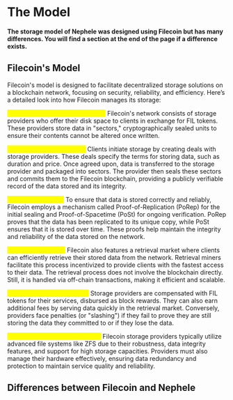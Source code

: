 # The Model

**The storage model of Nephele was designed using Filecoin but has many differences. You will find a section at the end of the page if a difference exists.**

## **Filecoin's Model**

Filecoin's model is designed to facilitate decentralized storage solutions on a blockchain network, focusing on security, reliability, and efficiency. Here’s a detailed look into how Filecoin manages its storage:

<mark style="color:yellow;">**1. Storage Providers and Sectors:**</mark> Filecoin's network consists of storage providers who offer their disk space to clients in exchange for FIL tokens. These providers store data in "sectors," cryptographically sealed units to ensure their contents cannot be altered once written​.

<mark style="color:yellow;">**2. Deals and Data Storage:**</mark> Clients initiate storage by creating deals with storage providers. These deals specify the terms for storing data, such as duration and price. Once agreed upon, data is transferred to the storage provider and packaged into sectors. The provider then seals these sectors and commits them to the Filecoin blockchain, providing a publicly verifiable record of the data stored and its integrity​.

<mark style="color:yellow;">**3. Proving Storage:**</mark> To ensure that data is stored correctly and reliably, Filecoin employs a mechanism called Proof-of-Replication (PoRep) for the initial sealing and Proof-of-Spacetime (PoSt) for ongoing verification. PoRep proves that the data has been replicated to its unique copy, while PoSt ensures that it is stored over time. These proofs help maintain the integrity and reliability of the data stored on the network.

<mark style="color:yellow;">**4. Retrieval Market:**</mark> Filecoin also features a retrieval market where clients can efficiently retrieve their stored data from the network. Retrieval miners facilitate this process incentivized to provide clients with the fastest access to their data. The retrieval process does not involve the blockchain directly. Still, it is handled via off-chain transactions, making it efficient and scalable.

<mark style="color:yellow;">**5. Incentives and Penalties:**</mark> Storage providers are compensated with FIL tokens for their services, disbursed as block rewards. They can also earn additional fees by serving data quickly in the retrieval market. Conversely, providers face penalties (or "slashing") if they fail to prove they are still storing the data they committed to or if they lose the data​.

<mark style="color:yellow;">**6. Technological Infrastructure:**</mark> Filecoin storage providers typically utilize advanced file systems like ZFS due to their robustness, data integrity features, and support for high storage capacities. Providers must also manage their hardware effectively, ensuring data redundancy and protection to maintain service quality and reliability​​.

## Differences between Filecoin and Nephele



